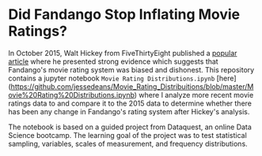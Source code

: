 # Did Fandango Stop Inflating Movie Ratings?

In October 2015, Walt Hickey from FiveThirtyEight published a [popular article](https://fivethirtyeight.com/features/fandango-movies-ratings/) where he presented strong evidence which suggests that Fandango's movie rating system was biased and dishonest. This repository contains a jupyter notebook `Movie Rating Distributions.ipynb` [here] (https://github.com/jessedeans/Movie_Rating_Distribuitions/blob/master/Movie%20Rating%20Distributions.ipynb) where I analyze more recent movie ratings data to and compare it to the 2015 data to determine whether there has been any change in Fandango's rating system after Hickey's analysis. 

The notebook is based on a guided project from Dataquest, an online Data Science bootcamp. The learning goal of the project was to test statistical sampling, variables, scales of measurement, and frequency distributions.
